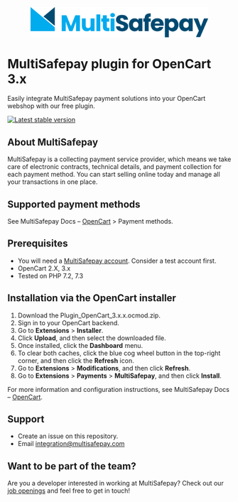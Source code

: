 <p align="center">
  <img src="https://raw.githubusercontent.com/MultiSafepay/MultiSafepay-logos/master/MultiSafepay-logo-color.svg" width="400px" position="center">
</p>

# MultiSafepay plugin for OpenCart 3.x

Easily integrate MultiSafepay payment solutions into your OpenCart webshop with our free plugin.

[![Latest stable version](https://img.shields.io/github/release/multisafepay/opencart.svg)](https://github.com/MultiSafepay/Opencart)

## About MultiSafepay

MultiSafepay is a collecting payment service provider, which means we take care of electronic contracts, technical details, and payment collection for each payment method. You can start selling online today and manage all your transactions in one place.

## Supported payment methods

See MultiSafepay Docs – [OpenCart](https://docs.multisafepay.com/docs/opencart) > Payment methods.

## Prerequisites

- You will need a [MultiSafepay account](https://testmerchant.multisafepay.com/signup). Consider a test account first.
- OpenCart 2.X, 3.x
- Tested on PHP 7.2, 7.3

## Installation via the OpenCart installer

1. Download the Plugin_OpenCart_3.x.x.ocmod.zip.
2. Sign in to your OpenCart backend.
3. Go to **Extensions** > **Installer**.
4. Click **Upload**, and then select the downloaded file.
5. Once installed, click the **Dashboard** menu.
6. To clear both caches, click the blue cog wheel button in the top-right corner, and then click the **Refresh** icon.
7. Go to **Extensions** > **Modifications**, and then click **Refresh**.
8. Go to **Extensions** > **Payments** > **MultiSafepay**, and then click **Install**.

For more information and configuration instructions, see MultiSafepay Docs – [OpenCart](https://docs.multisafepay.com/docs/opencart).

## Support

- Create an issue on this repository.
- Email <a href="mailto:integration@multisafepay.com">integration@multisafepay.com</a>

## Want to be part of the team?

Are you a developer interested in working at MultiSafepay? Check out our [job openings](https://www.multisafepay.com/careers/#jobopenings) and feel free to get in touch!
